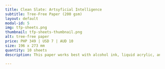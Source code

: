 ```yaml
---
title: Clean Slate: Artsyficial Intelligence
subtitle: Tree-Free Paper (200 gsm)
layout: default
modal-id: 5
img: tfp-sheets.png
thumbnail: tfp-sheets-thumbnail.png
alt: tree-free paper
price: PHP 349 | USD 7 | AUD 10
size: 196 x 273 mm
quantity: 10 sheets
description: This paper works best with alcohol ink, liquid acrylic, and watercolor. The extra smooth surface makes it ideal for fluid art or pour painting.

---
```

